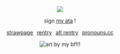 </p>

<div align="center">

![](https://komarev.com/ghpvc/?username=beaverhollow&label=survivors&style=flat-square&color=444444&base=23264)

</div>

<div align="center">
  
sign
[my ata](https://adminvirus.atabook.org/) !


 [strawpage](https://boytreat.straw.page/)⠀[rentry](https://rentry.co/boytreat)⠀[alt rentry](https://rentry.co/fret)⠀[pronouns.cc](https://pronouns.cc/@adminvirus) 

</div>

<div align="center">

![art by my bf!!!](https://files.catbox.moe/7pz8jv.png)

</div>

